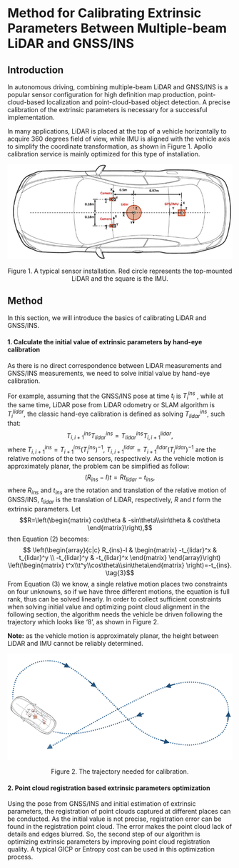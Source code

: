 # Method for Calibrating Extrinsic Parameters Between Multiple-beam LiDAR and GNSS/INS

## Introduction

In autonomous driving, combining multiple-beam LiDAR and GNSS/INS is a popular sensor configuration for high definition map production, point-cloud-based localization and point-cloud-based object detection. A precise calibration of the extrinsic parameters is necessary for a successful implementation. 

In many applications, LiDAR is placed at the top of a vehicle horizontally to acquire 360 degrees field of view, while IMU is aligned with the vehicle axis to simplify the coordinate transformation, as shown in Figure 1. Apollo calibration service is mainly optimized for this type of installation.

![](images/lidar_calibration/install.png)

<center>Figure 1. A typical sensor installation. Red circle represents the top-mounted LiDAR and the square is the IMU.</center>

## Method

In this section, we will introduce the basics of calibrating LiDAR and GNSS/INS.

#### 1. Calculate the initial value of extrinsic parameters by hand-eye calibration

As there is no direct correspondence between LiDAR measurements and GNSS/INS measurements, we need to solve initial value by hand-eye calibration. 

For example, assuming that the GNSS/INS pose at time $t_i$ is $T_i^{ins}$ , while at the same time, LiDAR pose from LiDAR odometry or SLAM algorithm is $T_i^{lidar}$, the classic hand-eye calibration is defined as solving $T^{ins}_{lidar}$, such that:
$$T_{i,i+1}^{ins}T_{lidar}^{ins}=T_{lidar}^{ins}T_{i,i+1}^{lidar}, \tag{1}$$
where $T_{i,i+1}^{ins}=T_{i+1}^{ins}(T_{i}^{ins})^{-1}$, $T_{i,i+1}^{lidar}=T_{i+1}^{lidar}(T_{i}^{lidar})^{-1}$ are the relative motions of the two sensors, respectively. As the vehicle motion is approximately planar, the problem can be simplified as follow:
$$(R_{ins}-I)t=Rt_{lidar}-t_{ins}, \tag{2}$$
where $R_{ins}$ and $t_{ins}$ are the rotation and translation of the relative motion of GNSS/INS, $t_{lidar}$ is the translation of LiDAR, respectively, $R$ and $t$ form the extrinsic parameters. Let 
$$R=\left(\begin{matrix} cos\theta & -sin\theta\\sin\theta & cos\theta \end{matrix}\right),$$ 
then Equation (2) becomes:
$$
\left(\begin{array}{c|c} R_{ins}-I & \begin{matrix} -t_{lidar}^x & t_{lidar}^y \\ -t_{lidar}^y & -t_{lidar}^x \end{matrix} \end{array}\right)
\left(\begin{matrix} t^x\\t^y\\cos\theta\\sin\theta\end{matrix}
\right)=-t_{ins}. \tag{3}$$
From Equation (3) we know, a single relative motion places two constraints on four unknowns, so if we have three different motions, the equation is full rank, thus can be solved linearly. In order to collect sufficient constraints when solving initial value and optimizing point cloud alignment in the following section, the algorithm needs the vehicle be driven following the trajectory which looks like ‘8’, as shown in Figure 2. 

**Note:** as the vehicle motion is approximately planar, the height between LiDAR and IMU cannot be reliably determined.

![](images/lidar_calibration/trajectory.png)

<center>Figure 2. The trajectory needed for calibration.</center>

#### 2. Point cloud registration based extrinsic parameters optimization

Using the pose from GNSS/INS and initial estimation of extrinsic parameters, the registration of point clouds captured at different places can be conducted. As the initial value is not precise, registration error can be found in the registration point cloud. The error makes the point cloud lack of details and edges blurred. So, the second step of our algorithm is optimizing extrinsic parameters by improving point cloud registration quality. A typical GICP or Entropy cost can be used in this optimization process.

